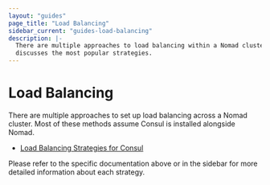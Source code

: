 ```yaml
---
layout: "guides"
page_title: "Load Balancing"
sidebar_current: "guides-load-balancing"
description: |-
  There are multiple approaches to load balancing within a Nomad cluster. This
  discusses the most popular strategies.
---
```


# Load Balancing

There are multiple approaches to set up load balancing across a Nomad cluster.
Most of these methods assume Consul is installed alongside Nomad.

- [Load Balancing Strategies for Consul](https://www.hashicorp.com/blog/load-balancing-strategies-for-consul)

Please refer to the specific documentation above or in the sidebar for more
detailed information about each strategy.

